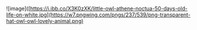 ![image]([https://i.ibb.co/X3K0zXK/little-owl-athene-noctua-50-days-old-life-on-white.jpg](https://w7.pngwing.com/pngs/237/539/png-transparent-hat-owl-owl-lovely-animal.png)
